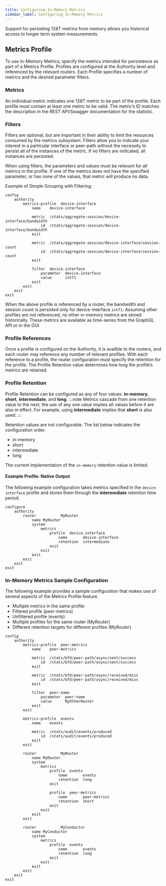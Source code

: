 ```yaml
---
title: Configuring In-Memory Metrics
sidebar_label: Configuring In-Memory Metrics
---
```


Support for persisting 128T metrics from memory allows you historical access to longer term system measurements.

## Metrics Profile

To use In-Memory Metrics, specify the metrics intended for persistence as part of a Metrics Profile. Profiles are configured at the Authority level and referenced by the relevant routers. Each Profile specifies a number of metrics and the desired parameter filters.

### Metrics

An individual metric indicates one 128T metric to be part of the profile. Each profile must contain at least one metric to be valid. The metric’s ID matches the description in the REST API/Swagger documentation for the statistic.

### Filters

Filters are optional, but are important in their ability to limit the resources consumed by the metrics subsystem. Filters allow you to indicate your interest in a particular interface or peer-path without the necessity to persist all of the instances of the metric. If no filters are indicated, all instances are persisted.

When using filters, the parameters and values must be relevant for all metrics in the profile. If one of the metrics does not have the specified parameter, or has none of the values, that metric will produce no data.

Example of Simple Grouping with Filtering:

```
config
    authority
        metrics-profile  device-interface
            name    device-interface

            metric  /stats/aggregate-session/device-interface/bandwidth
                id  /stats/aggregate-session/device-interface/bandwidth
            exit

            metric  /stats/aggregate-session/device-interface/session-count
                id  /stats/aggregate-session/device-interface/session-count
            exit

            filter  device-interface
                parameter  device-interface
                value      intf1
            exit
        exit
    exit
exit
```

When the above profile is referenced by a router, the bandwidth and session count is persisted only for device-interface `intf1`. Assuming other profiles are not referenced, no other in-memory metrics are stored historically. These metrics are available as time-series from the GraphQL API or in the GUI.

### Profile References

Once a profile is configured on the Authority, it is availble to the routers, and each router may reference any number of relevant profiles. With each reference to a profile, the router configuration must specify the retention for the profile. The Profile Retention value determines how long the profile’s metrics are retained.

### Profile Retention

Profile Retention can be configured as any of four values: **in-memory**, **short**, **intermediate**, and **long**. 
:::note 
Metrics cascade from one retention value to the next; the use of any one value implies all values before it are also in effect. For example, using **intermediate** implies that **short** is also used.
:::

Retention values are not configurable. The list below indicates the configuration order.

- in-memory
- short
- intermediate
- long

The current implementation of the `in-memory` retention value is limited.  

#### Example Profile: Native Output 

The following example configuration takes metrics specified in the `device-interface` profile and stores them through the **intermediate** retention time period.

```
configure
    authority
        router           MyRouter
            name MyRouter
            system
                metrics
                    profile  device-interface
                        name       device-interface
                        retention  intermediate
                    exit
                exit
            exit
        exit
    exit
exit

```

### In-Memory Metrics Sample Configuration

The following example provides a sample configuration that makes use of several aspects of the Metrics Profile feature.

- Multiple metrics in the same profile
- Filtered profile (peer-metrics)
- Unfiltered profile (events)
- Multiple profiles for the same router (MyRouter)
- Different retention targets for different profiles (MyRouter)

```
config
    authority
        metrics-profile  peer-metrics
            name    peer-metrics

            metric  /stats/bfd/peer-path/async/sent/success
                id  /stats/bfd/peer-path/async/sent/success
            exit

            metric  /stats/bfd/peer-path/async/received/miss
                id  /stats/bfd/peer-path/async/received/miss
            exit

            filter  peer-name
                parameter  peer-name
                value      MyOtherRouter
            exit
        exit

        metrics-profile  events
            name    events

            metric  /stats/audit/events/produced
                id  /stats/audit/events/produced
            exit
        exit

        router           MyRouter
            name MyRouter
            system
                metrics
                    profile  events
                        name       events
                        retention  long
                    exit

                    profile  peer-metrics
                        name       peer-metrics
                        retention  short
                    exit
                exit
            exit
        exit

        router           MyConductor
            name MyConductor
            system
                metrics
                    profile  events
                        name       events
                        retention  long
                    exit
                exit
            exit
        exit
    exit
exit

```




